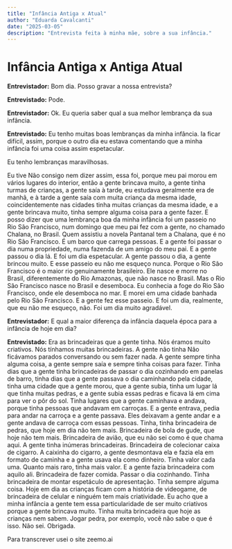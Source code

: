 ```yaml
---
title: "Infância Antiga x Atual"
author: "Eduarda Cavalcanti"
date: "2025-03-05"
description: "Entrevista feita à minha mãe, sobre a sua infância."
---
```




# Infância Antiga x Antiga Atual
**Entrevistador:** Bom dia. Posso gravar a nossa entrevista? 

**Entrevistado:** Pode. 

**Entrevistador:** Ok. Eu queria saber qual a sua melhor lembrança da sua infância.

**Entrevistado:** Eu tenho muitas boas lembranças da minha infância. Ia ficar difícil, assim, porque o outro dia eu estava comentando que a minha infância foi uma coisa assim espetacular. 

Eu tenho lembranças maravilhosas. 

Eu tive Não consigo nem dizer assim, essa foi, porque meu pai morou em vários lugares do interior, então a gente brincava muito, a gente tinha turmas de crianças, a gente saía à tarde, eu estudava geralmente era de manhã, e à tarde a gente saía com muita criança da mesma idade, coincidentemente nas cidades tinha muitas crianças da mesma idade, e a gente brincava muito, tinha sempre alguma coisa para a gente fazer. E posso dizer que uma lembrança boa da minha infância foi um passeio no Rio São Francisco, num domingo que meu pai fez com a gente, no chamado Chalana, no Brasil. Quem assistiu a novela Pantanal tem a Chalana, que é no Rio São Francisco. É um barco que carrega pessoas. E a gente foi passar o dia numa propriedade, numa fazenda de um amigo do meu pai. E a gente passou o dia lá. E foi um dia espetacular. A gente passou o dia, a gente brincou muito. E esse passeio eu não me esqueço nunca. Porque o Rio São Francisco é o maior rio genuinamente brasileiro. Ele nasce e morre no Brasil, diferentemente do Rio Amazonas, que não nasce no Brasil. Mas o Rio São Francisco nasce no Brasil e desemboca. Eu conhecia a foge do Rio São Francisco, onde ele desemboca no mar. E morei em uma cidade banhada pelo Rio São Francisco. E a gente fez esse passeio.
E foi um dia, realmente, que eu não me esqueço, não. Foi um dia muito agradável.

**Entrevistador:** E qual a maior diferença da infância daquela época para a infância de hoje em dia? 

**Entrevistado:** Era as brincadeiras que a gente tinha. Nós éramos muito criativos. Nós tínhamos muitas brincadeiras. A gente não tinha Não ficávamos parados conversando ou sem fazer nada. A gente sempre tinha alguma coisa, a gente sempre saía e sempre tinha coisas para fazer. Tinha dias que a gente tinha brincadeiras de passar o dia cozinhando em panelas de barro, tinha dias que a gente passava o dia caminhando pela cidade, tinha uma cidade que a gente morou, que a gente subia, tinha um lugar lá que tinha muitas pedras, e a gente subia essas pedras e ficava lá em cima para ver o pôr do sol. Tinha lugares que a gente caminhava e andava, porque tinha pessoas que andavam em carroças. E a gente entrava, pedia para andar na carroça e a gente passava. Eles deixavam a gente andar e a gente andava de carroça com essas pessoas. Tinha, tinha brincadeira de pedras, que hoje em dia não tem mais. Brincadeira de bola de gude, que hoje não tem mais. Brincadeira de avião, que eu não sei como é que chama aqui. A gente tinha inúmeras brincadeiras. Brincadeira de colecionar caixa de cigarro. A caixinha do cigarro, a gente desmontava ela e fazia ela em formato de caminha e a gente usava ela como dinheiro. Tinha valor cada uma. Quanto mais raro, tinha mais valor. E a gente fazia brincadeira com aquilo ali. Brincadeira de fazer comida. Passar o dia cozinhando. Tinha brincadeira de montar espetáculo de apresentação. Tinha sempre alguma coisa. Hoje em dia as crianças ficam com a história de videogame, de brincadeira de celular e ninguém tem mais criatividade. Eu acho que a minha infância a gente tem essa particularidade de ser muito criativos porque a gente brincava muito. Tinha muita brincadeira que hoje as crianças nem sabem. Jogar pedra, por exemplo, você não sabe o que é isso. Não sei. Obrigada.

Para transcrever usei o site zeemo.ai
